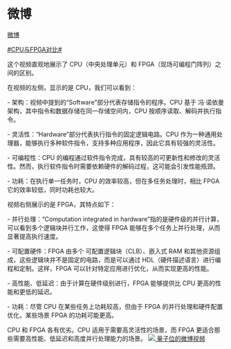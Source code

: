 # 微博
[微博](https://m.weibo.cn/status/P2YYc2VEv?jumpfrom=weibocom&utm_source=pocket_saves) 

 [#CPU与FPGA对比#](https://m.weibo.cn/search?containerid=231522type%3D1%26t%3D10%26q%3D%23CPU%E4%B8%8EFPGA%E5%AF%B9%E6%AF%94%23&extparam=%23CPU%E4%B8%8EFPGA%E5%AF%B9%E6%AF%94%23&luicode=20000061&lfid=5107110280698275)

这个视频直观地展示了 CPU（中央处理单元）和 FPGA（现场可编程门阵列）之间的区别。

在视频的左侧，显示的是 CPU，我们可以看到：

\- 架构：视频中提到的“Software”部分代表存储指令的程序。CPU 基于 冯·诺依曼架构，其中指令和数据存储在同一存储空间内，CPU 按顺序读取、解码并执行指令。

\- 灵活性：“Hardware”部分代表执行指令的固定逻辑电路。CPU 作为一种通用处理器，能够执行多种软件指令，支持多种应用程序，因此它具有较强的灵活性。

\- 可编程性：CPU 的编程通过软件指令完成，具有较高的可更新性和修改的灵活性。然而，执行软件指令时需要依赖硬件的解码过程，这可能会引发性能瓶颈。

\- 功耗：在执行单一任务时，CPU 的效率较高，但在多任务处理时，相比 FPGA它的效率较低，同时功耗也较大。

视频右侧展示的是 FPGA，其特点如下：

\- 并行处理：“Computation integrated in hardware”指的是硬件级的并行计算，可以看到多个逻辑块并行工作，这使得 FPGA 能够在多个任务上并行处理，从而显著提高执行速度。

\- 可配置硬件：FPGA 由多个 可配置逻辑块（CLB）、嵌入式 RAM 和其他资源组成，这些逻辑块并不是固定的电路，而是可以通过 HDL（硬件描述语言）进行编程和定制。这样，FPGA 可以针对特定应用进行优化，从而实现更高的性能。

\- 高性能、低延迟：由于计算在硬件级别进行，FPGA 能够提供比 CPU 更高的性能和更低的延迟。

\- 功耗：尽管 CPU 在某些任务上功耗较高，但由于 FPGA 的并行处理和硬件配置优化，某些场景 FPGA 的功耗可能更高。

CPU 和 FPGA 各有优劣。CPU 适用于需要高灵活性的场景，而 FPGA 更适合那些需要高性能、低延迟和高度并行处理能力的场景。 [![](https://h5.sinaimg.cn/upload/2015/09/25/3/timeline_card_small_video_default.png)
量子位的微博视频](https://video.weibo.com/show?fid=1034:5107110124650569)